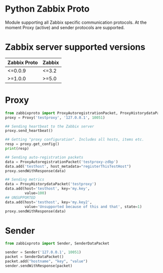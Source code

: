Python Zabbix Proto
===================

Module supporting all Zabbix specific communication protocols.
At the moment Proxy (active) and sender protocols are supported.

# Zabbix server supported versions
| Zabbix Proto            | Zabbix   |
| ----------------------- | -------- |
| <=0.0.9                 | <=3.2    |
| >=1.0.0                 | >=5.0    |


# Proxy
```python
from zabbixproto import ProxyAutoregistrationPacket, ProxyHistorydataPacket, Proxy
proxy = Proxy('testproxy', '127.0.0.1', 10051)

## Sending heartbeat to the Zabbix server
proxy.send_heartbeat()

## Getting "proxy configuration". Includes all hosts, items etc.
resp = proxy.get_config()
print(resp)

## Sending auto-registration packets
data = ProxyAutoregistrationPacket('testproxy-zdbp')
data.add('testhost', host_metadata="registerThisTestHost")
proxy.sendWithResponse(data)

## Sending metrics
data = ProxyHistorydataPacket('testproxy')
data.add(host='testhost', key='my.key',
         value=100)
## UNSUPPORTED
data.add(host='testhost', key='my.key2',
         value='Unsupported because of this and that', state=1)
proxy.sendWithResponse(data)
```

# Sender
```python
from zabbixproto import Sender, SenderDataPacket

sender = Sender('127.0.0.1', 10051)
packet = SenderDataPacket()
packet.add("hostname", "key", "value")
sender.sendWithResponse(packet)
```
